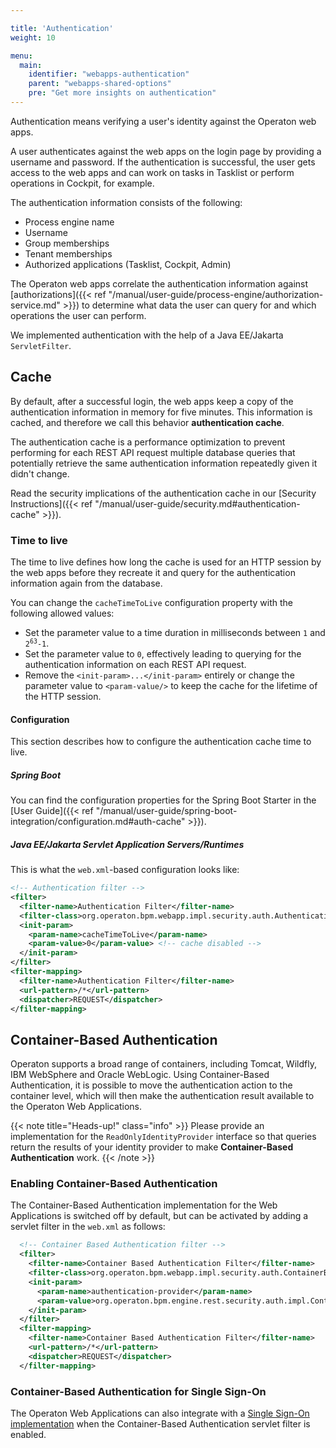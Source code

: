 ```yaml
---

title: 'Authentication'
weight: 10

menu:
  main:
    identifier: "webapps-authentication"
    parent: "webapps-shared-options"
    pre: "Get more insights on authentication"
---
```


Authentication means verifying a user's identity against the Operaton web apps.

A user authenticates against the web apps on the login page by providing a username and password. If the
authentication is successful, the user gets access to the web apps and can work on tasks
in Tasklist or perform operations in Cockpit, for example.

The authentication information consists of the following:

* Process engine name
* Username
* Group memberships
* Tenant memberships
* Authorized applications (Tasklist, Cockpit, Admin)

The Operaton web apps correlate the authentication information against [authorizations]({{< ref "/manual/user-guide/process-engine/authorization-service.md" >}}) to determine
what data the user can query for and which operations the user can perform.

We implemented authentication with the help of a Java EE/Jakarta `ServletFilter`.

## Cache

By default, after a successful login, the web apps keep a copy of the authentication information in memory for five minutes. This information is cached, and therefore we call this behavior **authentication cache**.

The authentication cache is a performance optimization to prevent performing for each REST API request
multiple database queries that potentially retrieve the same authentication information repeatedly
given it didn't change.

Read the security implications of the authentication cache in our [Security Instructions]({{< ref "/manual/user-guide/security.md#authentication-cache" >}}).

### Time to live

The time to live defines how long the cache is used for an HTTP session by the web apps before
they recreate it and query for the authentication information again from the database.

You can change the `cacheTimeToLive` configuration property with the following allowed values:

* Set the parameter value to a time duration in milliseconds between `1` and <code>2<sup>63</sup>-1</code>.
* Set the parameter value to `0`, effectively leading to querying for the authentication information on each REST API request.
* Remove the `<init-param>...</init-param>` entirely or change the parameter value to `<param-value/>` to keep the cache for the lifetime of the HTTP session.

#### Configuration

This section describes how to configure the authentication cache time to live.

##### Spring Boot

You can find the configuration properties for the Spring Boot Starter in the [User Guide]({{< ref "/manual/user-guide/spring-boot-integration/configuration.md#auth-cache" >}}).

##### Java EE/Jakarta Servlet Application Servers/Runtimes

This is what the `web.xml`-based configuration looks like:

```xml
<!-- Authentication filter -->
<filter>
  <filter-name>Authentication Filter</filter-name>
  <filter-class>org.operaton.bpm.webapp.impl.security.auth.AuthenticationFilter</filter-class>
  <init-param>
    <param-name>cacheTimeToLive</param-name>
    <param-value>0</param-value> <!-- cache disabled -->
  </init-param>
</filter>
<filter-mapping>
  <filter-name>Authentication Filter</filter-name>
  <url-pattern>/*</url-pattern>
  <dispatcher>REQUEST</dispatcher>
</filter-mapping>
```

## Container-Based Authentication

Operaton supports a broad range of containers, including Tomcat, Wildfly, IBM WebSphere and Oracle WebLogic. Using Container-Based Authentication, it is possible to move the authentication action to the container level, which will then make the authentication result available to the Operaton Web Applications.

{{< note title="Heads-up!" class="info" >}}
Please provide an implementation for the `ReadOnlyIdentityProvider` interface so that queries return the results of your identity provider to make **Container-Based Authentication** work.
{{< /note >}}

### Enabling Container-Based Authentication

The Container-Based Authentication implementation for the Web Applications is switched off by default, but can be activated by adding a servlet filter in the `web.xml` as follows:

```xml
  <!-- Container Based Authentication filter -->
  <filter>
    <filter-name>Container Based Authentication Filter</filter-name>
    <filter-class>org.operaton.bpm.webapp.impl.security.auth.ContainerBasedAuthenticationFilter</filter-class>
    <init-param>
      <param-name>authentication-provider</param-name>
      <param-value>org.operaton.bpm.engine.rest.security.auth.impl.ContainerBasedAuthenticationProvider</param-value>
    </init-param>
  </filter>
  <filter-mapping>
    <filter-name>Container Based Authentication Filter</filter-name>
    <url-pattern>/*</url-pattern>
    <dispatcher>REQUEST</dispatcher>
  </filter-mapping>
```

### Container-Based Authentication for Single Sign-On

The Operaton Web Applications can also integrate with a [Single Sign-On implementation](https://en.wikipedia.org/wiki/List_of_single_sign-on_implementations) when the Container-Based Authentication servlet filter is enabled.
